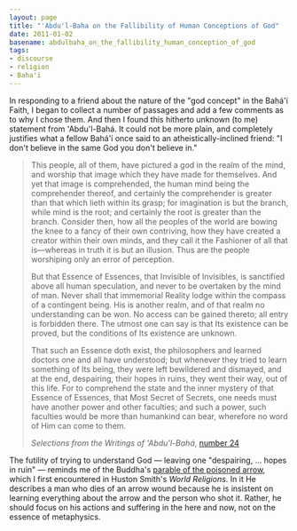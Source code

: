 ```yaml
---
layout: page
title: "'Abdu'l-Baha on the Fallibility of Human Conceptions of God"
date: 2011-01-02
basename: abdulbaha_on_the_fallibility_human_conception_of_god
tags:
- discourse
- religion
- Baha'i
---
```


In responding to a friend about the nature of the "god concept" in the
Bah&aacute;'&iacute; Faith, I began to collect a number of passages and add a
few comments as to why I chose them. And then I found this hitherto unknown (to
me) statement from 'Abdu'l-Bah&aacute;. It could not be more plain, and
completely justifies what a fellow Bah&aacute;'&iacute; once said to an
atheistically-inclined friend: "I don't believe in the same God you don't
believe in."

> This people, all of them, have pictured a god in the realm of the mind, and
> worship that image which they have made for themselves. And yet that image is
> comprehended, the human mind being the comprehender thereof, and certainly the
> comprehender is greater than that which lieth within its grasp; for
> imagination is but the branch, while mind is the root; and certainly the root
> is greater than the branch. Consider then, how all the peoples of the world
> are bowing the knee to a fancy of their own contriving, how they have created
> a creator within their own minds, and they call it the Fashioner of all that
> is&mdash;whereas in truth it is but an illusion. Thus are the people
> worshiping only an error of perception.
>
> But that Essence of Essences, that Invisible of Invisibles, is sanctified
> above all human speculation, and never to be overtaken by the mind of man.
> Never shall that immemorial Reality lodge within the compass of a contingent
> being. His is another realm, and of that realm no understanding can be won. No
> access can be gained thereto; all entry is forbidden there. The utmost one can
> say is that Its existence can be proved, but the conditions of Its existence
> are unknown.
>
> That such an Essence doth exist, the philosophers and learned doctors one and
> all have understood; but whenever they tried to learn something of Its being,
> they were left bewildered and dismayed, and at the end, despairing, their
> hopes in ruins, they went their way, out of this life. For to comprehend the
> state and the inner mystery of that Essence of Essences, that Most Secret of
> Secrets, one needs must have another power and other faculties; and such a
> power, such faculties would be more than humankind can bear, wherefore no word
> of Him can come to them.
>
> _Selections from the Writings of 'Abdu'l-Bah&aacute;_, <a
> href="http://reference.bahai.org/en/t/ab/SAB/sab-25.html">number 24</a>

The futility of trying to understand God &mdash; leaving one "despairing, ...
hopes in ruin" &mdash; reminds me of the Buddha's <a
href="http://wastelandbuddhism.wordpress.com/2010/03/24/the-parable-of-the-arrow-of-time/">parable
of the poisoned arrow</a>, which I first encountered in Huston Smith's _World
Religions_. In it He describes a man who dies of an arrow wound because he is
insistent on learning everything about the arrow and the person who shot it.
Rather, he should focus on his actions and suffering in the here and now, not on
the essence of metaphysics.
